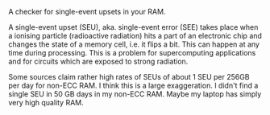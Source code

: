 A checker for single-event upsets in your RAM.

A single-event upset (SEU), aka. single-event error (SEE) takes place when a ionising particle (radioactive radiation) hits a part of an electronic chip and changes the state of a memory cell, i.e. it flips a bit. This can happen at any time during processing. This is a problem for supercomputing applications and for circuits which are exposed to strong radiation.

Some sources claim rather high rates of SEUs of about 1 SEU per 256GB per day for non-ECC RAM. I think this is a large exaggeration. I didn't find a single SEU in 50 GB days in my non-ECC RAM. Maybe my laptop has simply very high quality RAM.


